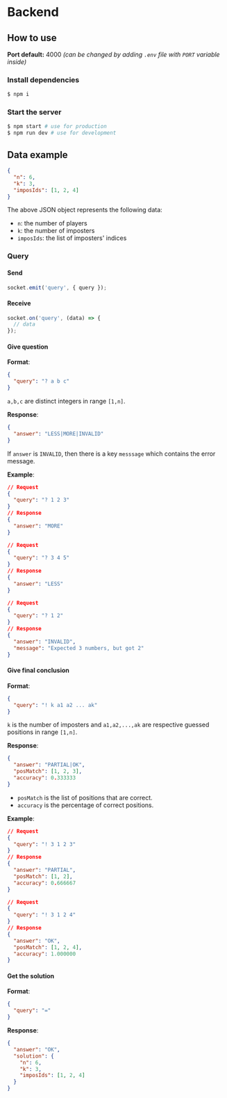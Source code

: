 # Backend

## How to use

**Port default:** 4000 _(can be changed by adding `.env` file with `PORT` variable inside)_

### Install dependencies

```bash
$ npm i
```

### Start the server

```bash
$ npm start # use for production
$ npm run dev # use for development
```

## Data example

```json
{
  "n": 6,
  "k": 3,
  "imposIds": [1, 2, 4]
}
```

The above JSON object represents the following data:

- `n`: the number of players
- `k`: the number of imposters
- `imposIds`: the list of imposters' indices

### Query

#### Send

```javascript
socket.emit('query', { query });
```

#### Receive

```javascript
socket.on('query', (data) => {
  // data
});
```

#### Give question

**Format**:

```json
{
  "query": "? a b c"
}
```

`a,b,c` are distinct integers in range `[1,n]`.

**Response**:

```json
{
  "answer": "LESS|MORE|INVALID"
}
```

If `answer` is `INVALID`, then there is a key `messsage` which contains the error message.

**Example**:

```json
// Request
{
  "query": "? 1 2 3"
}
// Response
{
  "answer": "MORE"
}
```

```json
// Request
{
  "query": "? 3 4 5"
}
// Response
{
  "answer": "LESS"
}
```

```json
// Request
{
  "query": "? 1 2"
}
// Response
{
  "answer": "INVALID",
  "message": "Expected 3 numbers, but got 2"
}
```

#### Give final conclusion

**Format**:

```json
{
  "query": "! k a1 a2 ... ak"
}
```

`k` is the number of imposters and `a1,a2,...,ak` are respective guessed positions in range `[1,n]`.

**Response**:

```json
{
  "answer": "PARTIAL|OK",
  "posMatch": [1, 2, 3],
  "accuracy": 0.333333
}
```

- `posMatch` is the list of positions that are correct.
- `accuracy` is the percentage of correct positions.

**Example**:

```json
// Request
{
  "query": "! 3 1 2 3"
}
// Response
{
  "answer": "PARTIAL",
  "posMatch": [1, 2],
  "accuracy": 0.666667
}
```

```json
// Request
{
  "query": "! 3 1 2 4"
}
// Response
{
  "answer": "OK",
  "posMatch": [1, 2, 4],
  "accuracy": 1.000000
}
```

#### Get the solution

**Format**:

```json
{
  "query": "="
}
```

**Response**:

```json
{
  "answer": "OK",
  "solution": {
    "n": 6,
    "k": 3,
    "imposIds": [1, 2, 4]
  }
}
```
